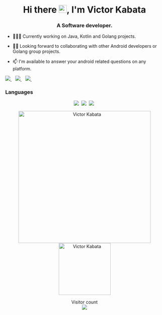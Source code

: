 <h1 align="center">Hi there <img src="https://media.giphy.com/media/hvRJCLFzcasrR4ia7z/giphy.gif" width="25px">, I'm Victor Kabata</h1>

<h3 align="center">A Software developer.</h3>

- 👨🏾‍💻 Currently working on Java, Kotlin and Golang projects.
- ✌🏾 Looking forward to collaborating with other Android developers or Golang group projects.
- 📫 I'm available to answer your android related questions on any platform.
  
  <p align="center"> 
 <a href="https://twitter.com/_victorkabata">
    <img src="https://img.shields.io/badge/Twitter-1DA1F2?style=for-the-badge&logo=twitter&logoColor=white" />    
  </a>&nbsp;&nbsp;
 <a href="https://www.linkedin.com/in/victor-kabata-047532173">
    <img src="https://img.shields.io/badge/linkedin-%230077B5.svg?&style=for-the-badge&logo=linkedin&logoColor=white" />
  </a>&nbsp;&nbsp;
  <a href="victorbro14@gmail.com">
    <img src="https://img.shields.io/badge/Gmail-D14836?style=for-the-badge&logo=gmail&logoColor=white" />
  </a>&nbsp;&nbsp;
 </p>

 ### Languages

 <p align="center">
<img  src="https://img.shields.io/badge/Kotlin-8382E3?style=for-the-badge&logo=go&logoColor=white">&nbsp;
<img  src="https://img.shields.io/badge/Go-29BEB0?style=for-the-badge&logo=go&logoColor=white">&nbsp;
<img  src="https://img.shields.io/badge/Java-E56F08?style=for-the-badge&logo=go&logoColor=white">&nbsp;
</p>

<p align="center"> 
    <img src="https://github-readme-stats.vercel.app/api?username=VictorKabata&count_private=true&show_icons=true&theme=dark" alt="Victor Kabata" width="420"/> 
    <img src="https://github-readme-stats.vercel.app/api/top-langs/?username=VictorKabata&hide=html&langs_count=8&layout=compact&theme=dark" alt="Victor Kabata" height="165" />
 </p>


<p align="center"> 
  Visitor count<br>
  <img src="https://profile-counter.glitch.me/victorkabata/count.svg" />
</p>